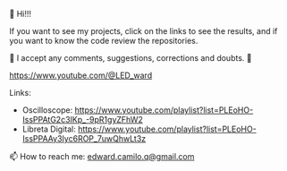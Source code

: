 👋 Hi!!!

If you want to see my projects, click on the links to see the results, and if you want to know the code review the repositories.

🌱 I accept any comments, suggestions, corrections and doubts. 💬

https://www.youtube.com/@LED_ward

Links:
- Oscilloscope: https://www.youtube.com/playlist?list=PLEoHO-IssPPAtG2c3IKp_-9pR1gyZFhW2
- Libreta Digital: https://www.youtube.com/playlist?list=PLEoHO-IssPPAAy3Iyc6ROP_7uwQhwLt3z

📫 How to reach me: edward.camilo.q@gmail.com
